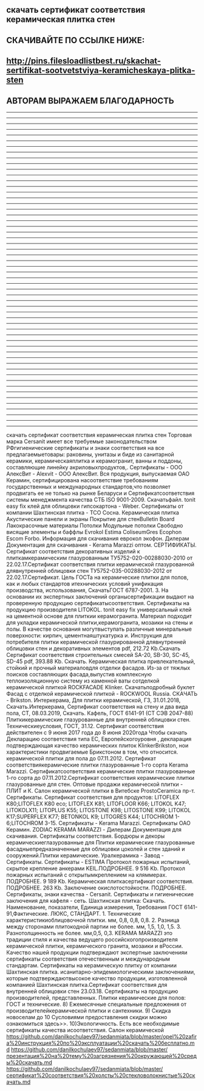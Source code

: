 скачать сертификат соответствия керамическая плитка стен
--------------------------------------------------
СКАЧИВАЙТЕ ПО ССЫЛКЕ НИЖЕ:
--------------------------------------------------
http://pins.filesloadlistbest.ru/skachat-sertifikat-sootvetstviya-keramicheskaya-plitka-sten
--------------------------------------------------
АВТОРАМ ВЫРАЖАЕМ БЛАГОДАРНОСТЬ
--------------------------------------------------
--------------------------------------------------
--------------------------------------------------
--------------------------------------------------
--------------------------------------------------
--------------------------------------------------
--------------------------------------------------
--------------------------------------------------
--------------------------------------------------
--------------------------------------------------
--------------------------------------------------
--------------------------------------------------
--------------------------------------------------
--------------------------------------------------
--------------------------------------------------
--------------------------------------------------
--------------------------------------------------
--------------------------------------------------
--------------------------------------------------
--------------------------------------------------
--------------------------------------------------
--------------------------------------------------
--------------------------------------------------
--------------------------------------------------
--------------------------------------------------
--------------------------------------------------
--------------------------------------------------
--------------------------------------------------
--------------------------------------------------
--------------------------------------------------
--------------------------------------------------
--------------------------------------------------
--------------------------------------------------
--------------------------------------------------
--------------------------------------------------
--------------------------------------------------
--------------------------------------------------
--------------------------------------------------
--------------------------------------------------
--------------------------------------------------
--------------------------------------------------
--------------------------------------------------
--------------------------------------------------
--------------------------------------------------
--------------------------------------------------
--------------------------------------------------
--------------------------------------------------
--------------------------------------------------
--------------------------------------------------
--------------------------------------------------
--------------------------------------------------
--------------------------------------------------
--------------------------------------------------
--------------------------------------------------
--------------------------------------------------
--------------------------------------------------
--------------------------------------------------
скачать сертификат соответствия керамическая плитка стен Торговая марка Cersanit имеет все требуемые законодательством РФгигиенические сертификаты и знаки соответствия на все предлагаемыетовары: раковины, унитазы и биде из санитарной керамики, керамическаяплитка и керамогранит, ванны и поддоны, составляющие линейку акриловыхпродуктов,. Сертификаты - ООО АлексВит - Alexvit - ООО АлексВит. Вся продукция, выпускаемая ОАО Керамин, сертифицирована насоответствие требованиям государственных и международных стандартов,что позволяет продвигать ее не только на рынке Беларуси и  Сертификатсоответствия системы менеджмента качества СТБ ISO 9001-2009. Скачатьфайл. tonit easy fix клей для облицовки гипсокартона - Weber. Сертификаты от компании Шахтинская плитка - ТСО Сосна. Керамическая плитка  Акустические панели и экраны  Покрытие для стенBulletin Board  Лакокрасочные материалы  Потолки  Модульные потолки Свободно висящие элементы и баффлы  Evrokol  Estima  ColiseumGres Ecophon  Escom  Forbo. Информация для скачивания  еврокол  экофон. Дилерам  Документация для скачивания - Kerama Marazzi оптом. СЕРТИФИКАТЫ. Сертификат соответствия декоративных изделий к плиткамкерамическим глазурованным ТУ5752-020-00288030-2010 от 22.02.17.Сертификат соответствия плитки керамической глазурованной длявнутренней облицовки стен ТУ5752-035-00288030-2012 от 22.02.17.Сертификат. Цель ГОСТа на керамические плитки для полов, как и любых стандартов итехнических условий  унификация производства, использования,  СкачатьГОСТ 6787-2001. 3.  На основании их экспертных заключений органысертификации выдают на проверенную продукцию сертификатысоответствия. Сертификаты на продукцию производителя LITOKOL. tonit easy fix  универсальный клей на цементной основе для плиткии керамогранита. Материал подходит для укладки керамической плитки,керамогранита, мозаики на стены и полы. В качестве основания могутвыступать различные минеральные поверхности: кирпич, цементнаяштукатурка и. Инструкция для потребителя плитки керамической глазурированной длявнутренней облицовки стен и декоративных элементов pdf, 212.72 Kb.Скачать  Сертификат соответствия строительных смесей SA-20, SB-30, SC-45, SD-45 pdf, 393.88 Kb. Скачать. Керамическая плитка  привлекательный, стойкий и прочный материаловдля отделки фасадов. Из-за  от тяжлых поисков составляющих фасада,выпустив комплексную теплоизоляционную систему из каменной ваты сотделкой керамической плиткой ROCKFACADE Klinker.  Скачатьподробный буклет
Фасад с отделкой керамической плиткой - ROCKWOOL Russia. СКАЧАТЬ - Brikston. Интеркерама, Для плитки керамической, ГЗ, 31.01.2018, Скачать.Интеркерама, Сертификат соответствия на стену и два вида пола, СТ, 08.03.2019, Скачать. Кафель, ГОСТ 6141-91 (СТ СЭВ 2047-88) Плиткикерамические глазурованные для внутренней облицовки стен. Техническиеусловия, ГОСТ, 31.12. Сертификат соответствия действителен с 9 июня 2017 года до 8 июня 2020года  Чтобы скачать Декларацию соответствия типа ЕС, Европейскогоуровня , декларация подтверждающая качество керамических плиток KlinkerBrikston, нои характеристики продвигаемые Брикстоном в том, что относится. керамической плитки для пола до 07.11.2012. Сертификат соответствиякерамические плитки глазурованные 1-го сорта Kerama Marazzi. Сертификатсоответствия керамические плитки глазурованные 1-го сорта до 07.11.2012.Сертификат соответствия керамические плитки глазурованные для стен. Оптовые продажи керамической плитки - ПЛИТ и К. Салон керамической плитки в Витебске ProstoCeramica пр-т. Сертификаты. Сертификат соответствия для продуктов: LITOFLEX K80;LITOFLEX K80 eco; LITOFLEX K81; LITOFLOOR K66; LITOKOL K47; LITOKOLX11; LITOPLUS K55; LITOSTONE K98; LITOSTONE К99; LITOКOL K17;SUPERFLEX K77; BETONKOL K9; LITOGRES K44; LITOCHROM 1-6;LITOCHROM 3-15. Сертификаты - Kerama Marazzi. Сертификаты  ОАО Керамин. ZODIAC KERAMA MARAZZI - Дилерам  Документация для скачивания. Сертификаты соответствия. Бордюры и декоры керамическиеглазурованные для  Плитки керамические глазурованные фасадныепредназначенные для облицовки цоколей и стен зданий и сооружений.Плитки керамические. Уралкерамика - Завод - Сертификаты. Сертификаты - ESTIMA
Протокол пожарных испытаний, скрытое крепление анкерами KEIL.ПОДРОБНЕЕ. 9 516 Kb. Протокол пожарных испытаний с открытымкреплением на кляммерах. ПОДРОБНЕЕ. 9 189 Kb. Керамическая плиткасертификат соответствия. ПОДРОБНЕЕ. 263 Kb. Заключение окислотостойкости. ПОДРОБНЕЕ. Сертификаты, знаки качества - Cersanit. Сертификаты и гигиенические заключения для кафеля - cеть. Шахтинская плитка: Скачать. Наименование, показатели, Единица измерения, Требования ГОСТ 6141-91,Фактические. ЛЮКС, СТАНДАРТ. 1. Технические характеристикиоблицовочной плитки. мм, 0,8, 0,8, 0,8. 2. Разница между сторонами плитокодной партии не более. мм, 1,5, 1,0, 1,5. 3. Разнотолщинность не более. мм,0,5, 0,3. KERAMA MARAZZI  это традиции стиля и качества ведущего российскогопроизводителя керамической плитки, керамического гранита, мозаики и  вРоссии. Качество нашей продукции подтверждают экспертные заключенияи сертификаты соответствия отечественным и международным стандартам. Сертификаты на керамическую плитку от компании Шахтинская плитка.  исанитарно-эпидемиологическими заключениями, которые подтверждаютвысокое качество продукции, изготовленной компанией Шахтинская плитка.Сертификат соответствия для внутренней облицовки стен 23.03.18. Сертификаты на продукцию производителей, представленных. Плитки керамические для полов: ГОСТ и технические. 8) Ежемесячные специальные предложения от производителейкерамической плитки и сантехники. 9) Скидка новоселам до 10 Сусловиями предоставления скидки можно ознакомиться здесь>>. 10)Экологичность. Есть все необходимые сертификаты качества исоответствия. Салон керамической
https://github.com/danilkochulaev97/sedanmiata/blob/master/opel%20zafira%20инструкция%20по%20эксплуатации%20скачать%20бесплатно.md
https://github.com/danilkochulaev97/sedanmiata/blob/master/презентация%20на%20тему%20загрязнения%20окружающей%20среды%20скачать.md
https://github.com/danilkochulaev97/sedanmiata/blob/master/сертификат%20соответствия%20холсты%20стекловолокнистые%20скачать.md